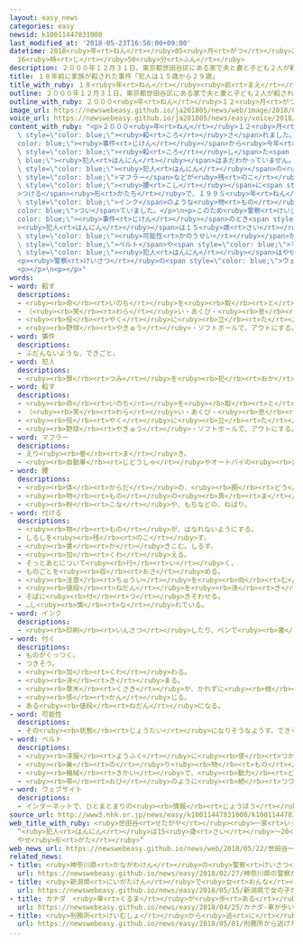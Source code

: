 ```yaml
---
layout: easy_news
categories: easy
newsid: k10011447831000
last_modified_at: '2018-05-23T16:50:00+09:00'
datetime: 2018<ruby>年<rt>ねん</rt></ruby>05<ruby>月<rt>がつ</rt></ruby>23<ruby>日<rt>にち</rt></ruby>
  16<ruby>時<rt>じ</rt></ruby>50<ruby>分<rt>ふん</rt></ruby>
description: ２０００年１２月３１日、東京都世田谷区にある家で夫と妻と子ども２人が殺されました。
title: １８年前に家族が殺された事件「犯人は１５歳から２９歳」
title_with_ruby: １８<ruby>年<rt>ねん</rt></ruby><ruby>前<rt>まえ</rt></ruby>に<ruby>家族<rt>かぞく</rt></ruby>が<ruby>殺<rt>ころ</rt></ruby>された<ruby>事件<rt>じけん</rt></ruby>「<ruby>犯人<rt>はんにん</rt></ruby>は１５<ruby>歳<rt>さい</rt></ruby>から２９<ruby>歳<rt>さい</rt></ruby>」
outline: ２０００年１２月３１日、東京都世田谷区にある家で夫と妻と子ども２人が殺されました。
outline_with_ruby: ２０００<ruby>年<rt>ねん</rt></ruby>１２<ruby>月<rt>がつ</rt></ruby>３１<ruby>日<rt>にち</rt></ruby>、<ruby>東京都<rt>とうきょうと</rt></ruby><ruby>世田谷区<rt>せたがやく</rt></ruby>にある<ruby>家<rt>いえ</rt></ruby>で<ruby>夫<rt>おっと</rt></ruby>と<ruby>妻<rt>つま</rt></ruby>と<ruby>子<rt>こ</rt></ruby>ども<ruby>２人<rt>ふたり</rt></ruby>が<ruby>殺<rt>ころ</rt></ruby>されました。
image_url: https://newswebeasy.github.io/ja201805/news/web/image/2018/05/22/K10011447831_1805221216_1805221217_01_03.jpg
voice_url: https://newswebeasy.github.io/ja201805/news/easy/voice/2018/05/23/k10011447831000.mp4
content_with_ruby: "<p>２０００<ruby>年<rt>ねん</rt></ruby>１２<ruby>月<rt>がつ</rt></ruby>３１<ruby>日<rt>にち</rt></ruby>、<ruby>東京都<rt>とうきょうと</rt></ruby><ruby>世田谷区<rt>せたがやく</rt></ruby>にある<ruby>家<rt>いえ</rt></ruby>で<ruby>夫<rt>おっと</rt></ruby>と<ruby>妻<rt>つま</rt></ruby>と<ruby>子<rt>こ</rt></ruby>ども<ruby>２人<rt>ふたり</rt></ruby>が<span\
  \ style=\"color: blue;\"><ruby>殺<rt>ころ</rt></ruby>さ</span>れました。この<span style=\"\
  color: blue;\"><ruby>事件<rt>じけん</rt></ruby></span>から<ruby>今年<rt>ことし</rt></ruby>で１８<ruby>年<rt>ねん</rt></ruby>ですが、この<ruby>家族<rt>かぞく</rt></ruby>を<span\
  \ style=\"color: blue;\"><ruby>殺<rt>ころ</rt></ruby>し</span>た<span style=\"color:\
  \ blue;\"><ruby>犯人<rt>はんにん</rt></ruby></span>はまだわかっていません。</p>\n<p><ruby>家族<rt>かぞく</rt></ruby>の<ruby>家<rt>いえ</rt></ruby>には<span\
  \ style=\"color: blue;\"><ruby>犯人<rt>はんにん</rt></ruby></span>の<ruby>服<rt>ふく</rt></ruby>やかばん、<span\
  \ style=\"color: blue;\">マフラー</span>などが<ruby>残<rt>のこ</rt></ruby>っていました。かばんは<span\
  \ style=\"color: blue;\"><ruby>腰<rt>こし</rt></ruby></span>に<span style=\"color: blue;\"\
  >つける</span><ruby>形<rt>かたち</rt></ruby>で、１９９５<ruby>年<rt>ねん</rt></ruby>から１９９９<ruby>年<rt>ねん</rt></ruby>に<ruby>店<rt>みせ</rt></ruby>で<ruby>売<rt>う</rt></ruby>っていました。かばんの<ruby>中<rt>なか</rt></ruby>には<ruby>学生<rt>がくせい</rt></ruby>がよく<ruby>使<rt>つか</rt></ruby>うペンの<span\
  \ style=\"color: blue;\">インク</span>のような<ruby>物<rt>もの</rt></ruby>が<span style=\"\
  color: blue;\">つい</span>ていました。</p>\n<p>このため<ruby>警察<rt>けいさつ</rt></ruby>は、<span style=\"\
  color: blue;\"><ruby>事件<rt>じけん</rt></ruby></span>のとき<span style=\"color: blue;\"\
  ><ruby>犯人<rt>はんにん</rt></ruby></span>は１５<ruby>歳<rt>さい</rt></ruby>から２９<ruby>歳<rt>さい</rt></ruby>ぐらいだった<span\
  \ style=\"color: blue;\"><ruby>可能性<rt>かのうせい</rt></ruby></span>があると<ruby>言<rt>い</rt></ruby>っています。そして、かばんの<span\
  \ style=\"color: blue;\">ベルト</span>や<span style=\"color: blue;\">マフラー</span>の<ruby>長<rt>なが</rt></ruby>さを<ruby>考<rt>かんが</rt></ruby>えると、<span\
  \ style=\"color: blue;\"><ruby>犯人<rt>はんにん</rt></ruby></span>はやせている<ruby>男<rt>おとこ</rt></ruby>だろうと<ruby>言<rt>い</rt></ruby>っています。</p>\n\
  <p><ruby>警察<rt>けいさつ</rt></ruby>の<span style=\"color: blue;\">ウェブサイト</span>ではかばんの<ruby>写真<rt>しゃしん</rt></ruby>などを<ruby>見<rt>み</rt></ruby>ることができます。<ruby>警察<rt>けいさつ</rt></ruby>は、<ruby>何<rt>なに</rt></ruby>か<ruby>知<rt>し</rt></ruby>っていることがあったら<ruby>連絡<rt>れんらく</rt></ruby>してほしいと<ruby>言<rt>い</rt></ruby>っています。</p>\n\
  <p></p>\n<p></p>"
words:
- word: 殺す
  descriptions:
  - <ruby><rb>命</rb><rt>いのち</rt></ruby>を<ruby><rb>取</rb><rt>と</rt></ruby>る。
  - （<ruby><rb>笑</rb><rt>わら</rt></ruby>い・あくび・<ruby><rb>息</rb><rt>いき</rt></ruby>などを）おさえて<ruby><rb>止</rb><rt>と</rt></ruby>める。
  - <ruby><rb>役</rb><rt>やく</rt></ruby>に<ruby><rb>立</rb><rt>た</rt></ruby>たなくする。
  - <ruby><rb>野球</rb><rt>やきゅう</rt></ruby>・ソフトボールで、アウトにする。
- word: 事件
  descriptions:
  - ふだんないような、できごと。
- word: 犯人
  descriptions:
  - <ruby><rb>罪</rb><rt>つみ</rt></ruby>を<ruby><rb>犯</rb><rt>おか</rt></ruby>した<ruby><rb>人</rb><rt>ひと</rt></ruby>。
- word: 殺す
  descriptions:
  - <ruby><rb>命</rb><rt>いのち</rt></ruby>を<ruby><rb>取</rb><rt>と</rt></ruby>る。
  - （<ruby><rb>笑</rb><rt>わら</rt></ruby>い・あくび・<ruby><rb>息</rb><rt>いき</rt></ruby>などを）おさえて<ruby><rb>止</rb><rt>と</rt></ruby>める。
  - <ruby><rb>役</rb><rt>やく</rt></ruby>に<ruby><rb>立</rb><rt>た</rt></ruby>たなくする。
  - <ruby><rb>野球</rb><rt>やきゅう</rt></ruby>・ソフトボールで、アウトにする。
- word: マフラー
  descriptions:
  - えり<ruby><rb>巻</rb><rt>ま</rt></ruby>き。
  - <ruby><rb>自動車</rb><rt>じどうしゃ</rt></ruby>やオートバイの<ruby><rb>音</rb><rt>おと</rt></ruby>を<ruby><rb>小</rb><rt>ちい</rt></ruby>さくするための<ruby><rb>装置</rb><rt>そうち</rt></ruby>。
- word: 腰
  descriptions:
  - <ruby><rb>体</rb><rt>からだ</rt></ruby>の、<ruby><rb>胴</rb><rt>どう</rt></ruby>と<ruby><rb>足</rb><rt>あし</rt></ruby>との<ruby><rb>間</rb><rt>あいだ</rt></ruby>の<ruby><rb>部分</rb><rt>ぶぶん</rt></ruby>。
  - <ruby><rb>物</rb><rt>もの</rt></ruby>の<ruby><rb>真</rb><rt>ま</rt></ruby>ん<ruby><rb>中</rb><rt>なか</rt></ruby><ruby><rb>辺</rb><rt>あた</rt></ruby>りより<ruby><rb>少</rb><rt>すこ</rt></ruby>し<ruby><rb>下</rb><rt>した</rt></ruby>の<ruby><rb>部分</rb><rt>ぶぶん</rt></ruby>。
  - <ruby><rb>粉</rb><rt>こな</rt></ruby>や、もちなどの、ねばり。
- word: 付ける
  descriptions:
  - <ruby><rb>物</rb><rt>もの</rt></ruby>が、はなれないようにする。
  - しるしを<ruby><rb>残</rb><rt>のこ</rt></ruby>す。
  - <ruby><rb>書</rb><rt>か</rt></ruby>きこむ。しるす。
  - <ruby><rb>加</rb><rt>くわ</rt></ruby>える。
  - そっとあとについて<ruby><rb>行</rb><rt>い</rt></ruby>く。
  - ものごとを<ruby><rb>収</rb><rt>おさ</rt></ruby>める。
  - <ruby><rb>注意</rb><rt>ちゅうい</rt></ruby>を<ruby><rb>向</rb><rt>む</rt></ruby>ける。
  - <ruby><rb>値段</rb><rt>ねだん</rt></ruby>を<ruby><rb>決</rb><rt>き</rt></ruby>める。
  - そばに<ruby><rb>付</rb><rt>つ</rt></ruby>きそわせる。
  - …し<ruby><rb>慣</rb><rt>な</rt></ruby>れている。
- word: インク
  descriptions:
  - <ruby><rb>印刷</rb><rt>いんさつ</rt></ruby>したり、ペンで<ruby><rb>書</rb><rt>か</rt></ruby>いたりするときに<ruby><rb>使</rb><rt>つか</rt></ruby>う、<ruby><rb>色</rb><rt>いろ</rt></ruby>のついた<ruby><rb>液体</rb><rt>えきたい</rt></ruby>。インキ。
- word: 付く
  descriptions:
  - ものがくっつく。
  - つきそう。
  - <ruby><rb>加</rb><rt>くわ</rt></ruby>わる。
  - <ruby><rb>決</rb><rt>き</rt></ruby>まる。
  - <ruby><rb>草木</rb><rt>くさき</rt></ruby>が、かれずに<ruby><rb>根</rb><rt>ね</rt></ruby>をおろす。
  - <ruby><rb>感</rb><rt>かん</rt></ruby>じる。
  - ある<ruby><rb>値段</rb><rt>ねだん</rt></ruby>になる。
- word: 可能性
  descriptions:
  - その<ruby><rb>状態</rb><rt>じょうたい</rt></ruby>になりそうなようす。できそうなようす。
- word: ベルト
  descriptions:
  - <ruby><rb>洋服</rb><rt>ようふく</rt></ruby>に<ruby><rb>使</rb><rt>つか</rt></ruby>う<ruby><rb>帯</rb><rt>おび</rt></ruby>。バンド。
  - <ruby><rb>乗</rb><rt>の</rt></ruby>り<ruby><rb>物</rb><rt>もの</rt></ruby>で、<ruby><rb>体</rb><rt>からだ</rt></ruby>を<ruby><rb>固定</rb><rt>こてい</rt></ruby>させるもの。
  - <ruby><rb>機械</rb><rt>きかい</rt></ruby>で、<ruby><rb>動力</rb><rt>どうりょく</rt></ruby>を<ruby><rb>伝</rb><rt>つた</rt></ruby>えるために、<ruby><rb>二</rb><rt>ふた</rt></ruby>つの<ruby><rb>車</rb><rt>くるま</rt></ruby>にかけわたす<ruby><rb>帯</rb><rt>おび</rt></ruby>のようなもの。
  - <ruby><rb>帯</rb><rt>おび</rt></ruby>のように<ruby><rb>続</rb><rt>つづ</rt></ruby>く<ruby><rb>所</rb><rt>ところ</rt></ruby>。
- word: ウェブサイト
  descriptions:
  - インターネットで、ひとまとまりの<ruby><rb>情報</rb><rt>じょうほう</rt></ruby>が<ruby><rb>置</rb><rt>お</rt></ruby>かれている<ruby><rb>場所</rb><rt>ばしょ</rt></ruby>。サイト。
source_url: http://www3.nhk.or.jp/news/easy/k10011447831000/k10011447831000.html
web_title_with_ruby: <ruby>世田谷<rt>せたがや</rt></ruby><ruby>一家<rt>いっか</rt></ruby><ruby>殺害<rt>さつがい</rt></ruby><ruby>事件<rt>じけん</rt></ruby>
  “<ruby>犯人<rt>はんにん</rt></ruby>は15<ruby>歳<rt>さい</rt></ruby>～20<ruby>代<rt>だい</rt></ruby>くらい
  やせ<ruby>形<rt>がた</rt></ruby>”
web_news_url: https://newswebeasy.github.io/news/web/2018/05/22/世田谷一家殺害事件-犯人は15歳~20代くらい-やせ形
related_news:
- title: <ruby>神奈川県<rt>かながわけん</rt></ruby>の<ruby>警察<rt>けいさつ</rt></ruby>がＡＩを<ruby>使<rt>つか</rt></ruby>って<ruby>事件<rt>じけん</rt></ruby>や<ruby>事故<rt>じこ</rt></ruby>を<ruby>予測<rt>よそく</rt></ruby>する<ruby>計画<rt>けいかく</rt></ruby>
  url: https://newswebeasy.github.io/news/easy/2018/02/27/神奈川県の警察がAIを使って事件や事故を予測する計画
- title: <ruby>新潟県<rt>にいがたけん</rt></ruby>で<ruby>女<rt>おんな</rt></ruby>の<ruby>子<rt>こ</rt></ruby>が<ruby>殺<rt>ころ</rt></ruby>された<ruby>事件<rt>じけん</rt></ruby>　２３<ruby>歳<rt>さい</rt></ruby>の<ruby>男<rt>おとこ</rt></ruby>を<ruby>逮捕<rt>たいほ</rt></ruby>
  url: https://newswebeasy.github.io/news/easy/2018/05/15/新潟県で女の子が殺された事件-23歳の男を逮捕
- title: カナダ　<ruby>車<rt>くるま</rt></ruby>が<ruby>歩<rt>ある</rt></ruby>いている<ruby>人<rt>ひと</rt></ruby>をはねて１０<ruby>人<rt>にん</rt></ruby>が<ruby>亡<rt>な</rt></ruby>くなる
  url: https://newswebeasy.github.io/news/easy/2018/04/25/カナダ-車が歩いている人をはねて10人が亡くなる
- title: <ruby>刑務所<rt>けいむしょ</rt></ruby>から<ruby>逃<rt>に</rt></ruby>げた<ruby>男<rt>おとこ</rt></ruby>が<ruby>見<rt>み</rt></ruby>つかる　「<ruby>海<rt>うみ</rt></ruby>を<ruby>泳<rt>およ</rt></ruby>いで<ruby>逃<rt>に</rt></ruby>げた」
  url: https://newswebeasy.github.io/news/easy/2018/05/01/刑務所から逃げた男が見つかる-海を泳いで逃げた
...
```

